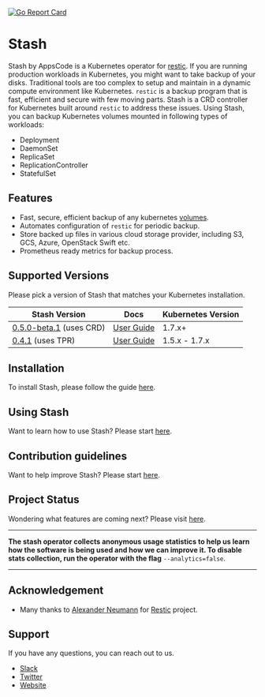 [![Go Report Card](https://goreportcard.com/badge/github.com/appscode/stash)](https://goreportcard.com/report/github.com/appscode/stash)

# Stash
 Stash by AppsCode is a Kubernetes operator for [restic](https://github.com/restic/restic). If you are running production workloads in Kubernetes, you might want to take backup of your disks. Traditional tools are too complex to setup and maintain in a dynamic compute environment like Kubernetes. `restic` is a backup program that is fast, efficient and secure with few moving parts. Stash is a CRD controller for Kubernetes built around `restic` to address these issues. Using Stash, you can backup Kubernetes volumes mounted in following types of workloads:
- Deployment
- DaemonSet
- ReplicaSet
- ReplicationController
- StatefulSet

## Features
 - Fast, secure, efficient backup of any kubernetes [volumes](https://kubernetes.io/docs/concepts/storage/volumes/).
 - Automates configuration of `restic` for periodic backup.
 - Store backed up files in various cloud storage provider, including S3, GCS, Azure, OpenStack Swift etc.
 - Prometheus ready metrics for backup process.

## Supported Versions
Please pick a version of Stash that matches your Kubernetes installation.

| Stash Version                                                            | Docs                                                                  | Kubernetes Version |
|--------------------------------------------------------------------------|-----------------------------------------------------------------------|--------------------|
| [0.5.0-beta.1](https://github.com/appscode/stash/releases/tag/0.5.0-beta.1) (uses CRD) | [User Guide](https://github.com/appscode/stash/tree/0.5.0-beta.1/docs) | 1.7.x+             |
| [0.4.1](https://github.com/appscode/stash/releases/tag/0.4.1) (uses TPR) | [User Guide](https://github.com/appscode/stash/tree/0.4.1/docs) | 1.5.x - 1.7.x      |

## Installation
To install Stash, please follow the guide [here](/docs/install.md).

## Using Stash
Want to learn how to use Stash? Please start [here](/docs/tutorial.md).

## Contribution guidelines
Want to help improve Stash? Please start [here](/CONTRIBUTING.md).

## Project Status
Wondering what features are coming next? Please visit [here](/ROADMAP.md).

---

**The stash operator collects anonymous usage statistics to help us learn how the software is being used and how we can improve it. To disable stats collection, run the operator with the flag** `--analytics=false`.

---

## Acknowledgement
 - Many thanks to [Alexander Neumann](https://github.com/fd0) for [Restic](https://github.com/restic/restic) project.

## Support
If you have any questions, you can reach out to us.
* [Slack](https://slack.appscode.com)
* [Twitter](https://twitter.com/AppsCodeHQ)
* [Website](https://appscode.com)
